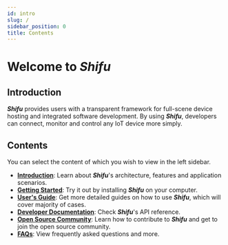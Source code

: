 ```yaml
---
id: intro
slug: /
sidebar_position: 0
title: Contents
---
```


# Welcome to ***Shifu***

## Introduction

***Shifu*** provides users with a transparent framework for full-scene device hosting and integrated software development. By using ***Shifu***, developers can connect, monitor and control any IoT device more simply. 

## Contents

You can select the content of which you wish to view in the left sidebar.

- [**Introduction**](./introduction/): Learn about ***Shifu***'s architecture, features and application scenarios.
- [**Getting Started**](./tutorials/): Try it out by installing ***Shifu*** on your computer.
- [**User's Guide**](./guides/): Get more detailed guides on how to use ***Shifu***, which will cover majority of cases.
- [**Developer Documentation**](./references/): Check ***Shifu***'s API reference.
- [**Open Source Community**](./community/): Learn how to contribute to ***Shifu*** and get to join the open source community.
- [**FAQs**](./FAQs/): View frequently asked questions and more.
